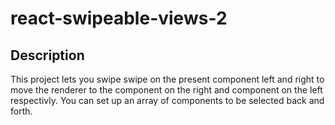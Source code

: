 # react-swipeable-views-2
 
 ## Description 

 This project lets you swipe swipe on the present component left and right to move the renderer to the component on the right and component on the left respectivly. You can set up an array of components to be selected back and forth.

<!-- ## Installation

```
npm install --save react-swipeable-views-2
```

 ## Usage

 components to be shown as the swipeable screen is written inside the project component as shown below.

 ```js
 import React,{useState} from 'react';
 import SwipeableScreens from 'react-swipeable-views-2'

export default function MyComponent(){

const[slide,set_slide]=useState(0);

return(

  <SwipeableScreens currentSlide={slide} onChange={(val)=>set_slide(val)} className="w-full">
        
         <div className="w-full bg-green-500">
            slide number 1
          </div>

           <div className="w-full bg-red-500">
            slide number 2
          </div>

           <div className="w-full bg-yellow-400">
            slide number 3
          </div>

           <div className="w-full bg-blue-500">
            slide number 4
          </div>

 </SwipeableScreens>
 
);
}

 
``` -->
